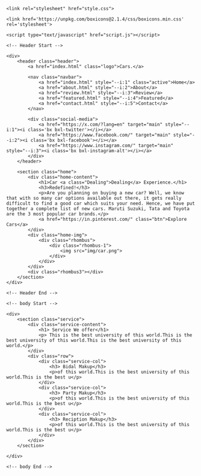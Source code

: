 <!DOCTYPE html>
<html>

<head>
	<meta charset="utf-8">
	<meta name="viewport" content="width=device-width, initial-scale=1">
	<title>Cars.</title>

	<link rel="stylesheet" href="style.css">

	<link href='https://unpkg.com/boxicons@2.1.4/css/boxicons.min.css' rel='stylesheet'>

	<script type="text/javascript" href="script.js"></script>
</head>

<body>

	<!-- Header Start -->

	<div>
		<header class="header">
			<a href="index.html" class="logo">Cars.</a>

			<nav class="navbar">
				<a href="index.html" style="--i:1" class="active">Home</a>
				<a href="about.html" style="--i:2">About</a>
				<a href="review.html" style="--i:3">Review</a>
				<a href="featured.html" style="--i:4">Featured</a>
				<a href="contact.html" style="--i:5">Contact</a>
			</nav>

			<div class="social-media">
				<a href="https://x.com/?lang=en" target="main" style="--i:1"><i class='bx bxl-twitter'></i></a>
				<a href="https://www.facebook.com/" target="main" style="--i:2"><i class='bx bxl-facebook'></i></a>
				<a href="https://www.instagram.com/" target="main" style="--i:3"><i class='bx bxl-instagram-alt'></i></a>
			</div>
		</header>

		<section class="home">
			<div class="home-content">
				<h1>Car <a class="Dealing">Dealing</a> Experience.</h1>
				<h3>Redefined!</h3>
				<p>Are you planning on buying a new car? Well, we know that with so many car options available out there, it gets really difficult to find a good car which suits your need. Hence, we have put together a complete list of new cars. Maruti Suzuki, Tata and Toyota are the 3 most popular car brands.</p>
				<a href="https://in.pinterest.com/" class="btn">Explore Cars</a>			
			</div>
			<div class="home-img">			
				<div class="rhombus">
					<div class="rhombus-1">
						<img src="img/car.png">
					</div>
				</div>						
			</div>
			<div class="rhombus3"></div>		
		</section>
	</div>

	<!-- Header End -->

	<!-- body Start -->

	<div>
		<section class="service">
			<div class="service-content">
				<h1> Service We offer</h1>
				<p> This is the best university of this world.This is the best university of this world.This is the best university of this world.</p>
			</div>
			<div class="row">
				<div class="service-col">
					<h3> Bidal Makup</h3>
					<p>of this world.This is the best university of this world.This is the best u</p>
				</div>
				<div class="service-col">
					<h3> Party Makup</h3>
					<p>of this world.This is the best university of this world.This is the best u</p>
				</div>
				<div class="service-col">
					<h3> Reciption Makup</h3>
					<p>of this world.This is the best university of this world.This is the best u</p>
				</div>			
			</div>
		</section>
			
	</div>

	<!-- body End -->


	


</body>
</html>
